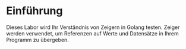 # Einführung

Dieses Labor wird Ihr Verständnis von Zeigern in Golang testen. Zeiger werden verwendet, um Referenzen auf Werte und Datensätze in Ihrem Programm zu übergeben.

